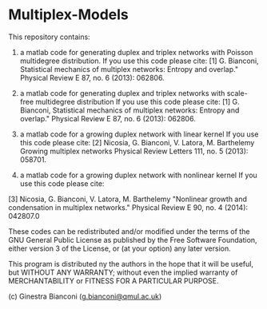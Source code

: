 # Multiplex-Models

This repository contains:

1) a matlab code for generating duplex and triplex networks with 
Poisson multidegree distribution.
 If you use this code please cite: 
 [1] G. Bianconi,
Statistical mechanics of multiplex networks: Entropy and overlap." 
 Physical Review E 87, no. 6 (2013): 062806.
 
2) a matlab code for generating duplex and triplex networks 
with scale-free multidegree distribution
If you use this code please cite: 
 [1] G. Bianconi,
 Statistical mechanics of multiplex networks: Entropy and overlap." 
Physical Review E 87, no. 6 (2013): 062806.
 

3) a matlab code for a  growing duplex network with linear kernel
If you use this code please cite:
 [2] Nicosia, G. Bianconi, V. Latora, M. Barthelemy
 Growing multiplex networks
 Physical Review Letters 111, no. 5 (2013): 058701.

4) a matlab code for a growing duplex network with nonlinear kernel
If you use this code please cite:

[3] Nicosia, G. Bianconi, V. Latora, M. Barthelemy
  "Nonlinear growth and condensation in multiplex networks." 
 Physical Review E 90, no. 4 (2014): 042807.0

These codes can be redistributed and/or modified
 under the terms of the GNU General Public License as published by
 the Free Software Foundation, either version 3 of the License, or (at
 your option) any later version.
  
 This program is distributed ny the authors in the hope that it will be 
 useful, but WITHOUT ANY WARRANTY; without even the implied warranty of
 MERCHANTABILITY or FITNESS FOR A PARTICULAR PURPOSE.
  
  (c) Ginestra Bianconi (g.bianconi@qmul.ac.uk)
  
  

